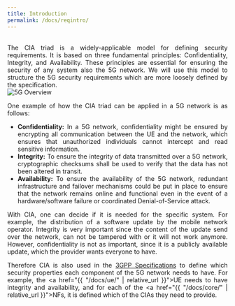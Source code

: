 ```yaml
---
title: Introduction
permalink: /docs/reqintro/
---
```

<style>body {text-align: justify}</style>

<div class="row">
    <div style="text-align: justify" class="col-md-5">
        <br>
        The CIA triad is a widely-applicable model for defining security requirements. It is based on three fundamental principles: Confidentiality, Integrity, and Availability. These principles are essential for ensuring the security of any system also the 5G network. We will use this model to structure the 5G security requirements which are more loosely defined by the specification.  
    </div>
    <div class="col-md-7">
        <img src="{{ "/assets/img/Sec/CIA_TRIAD.png" | relative_url }}" alt="5G Overview" class="img-responsive center">
    </div>
</div>

One example of how the CIA triad can be applied in a 5G network is as follows:
* **Confidentiality:** In a 5G network, confidentiality might be ensured by encrypting all communication between the UE and the network, which ensures that unauthorized individuals cannot intercept and read sensitive information.
* **Integrity:** To ensure the integrity of data transmitted over a 5G network, cryptographic checksums shall be used to verify that the data has not been altered in transit.
* **Availability:** To ensure the availability of the 5G network, redundant infrastructure and failover mechanisms could be put in place to ensure that the network remains online and functional even in the event of a hardware/software failure or coordinated Denial-of-Service attack.

With CIA, one can decide if it is needed for the specific system. For example, the distribution of a software update by the mobile network operator. Integrity is very important since the content of the update send over the network, can not be tampered with or it will not work anymore. However, confidentiality is not as important, since it is a publicly available update, which the provider wants everyone to have.

Therefore CIA is also used in the <a href="https://www.etsi.org/deliver/etsi_ts/129500_129599/129509/17.07.00_60/ts_129509v170700p.pdf" target="_blank" rel="noopener noreferrer">3GPP Specifications</a> to define which security properties each component of the 5G network needs to have. For example, the <a href="{{ "/docs/ue/" | relative_url }}">UE</a> needs to have integrity and availability, and for each of the <a href="{{ "/docs/core/" | relative_url }}">NFs</a>, it is defined which of the CIAs they need to provide.

